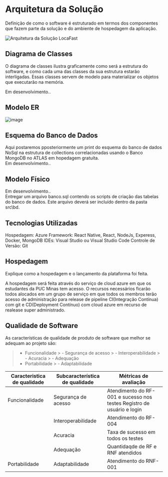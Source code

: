 # Arquitetura da Solução



Definição de como o software é estruturado em termos dos componentes que fazem parte da solução e do ambiente de hospedagem da aplicação.

![Arquitetura da Solução LocaFast](https://github.com/ICEI-PUC-Minas-PMV-ADS/pmv-ads-2024-1-e4-proj-dad-t2-locafast/blob/main/docs/img/arqlocasfast.png)

## Diagrama de Classes

O diagrama de classes ilustra graficamente como será a estrutura do software, e como cada uma das classes da sua estrutura estarão interligadas. Essas classes servem de modelo para materializar os objetos que executarão na memória.

Em desenvolvimento..

## Modelo ER

![image](https://github.com/ICEI-PUC-Minas-PMV-ADS/pmv-ads-2024-1-e4-proj-dad-t2-locafast/assets/114267923/b32a8873-6567-4faa-8bb5-97800a9ffeaa)




## Esquema  do Banco de Dados

Aqui postaremos pposteriormente um print do esquema do banco de dados NoSql na estrutura de collections correlacionadas usando o Banco MongoDB no ATLAS em hopedagem gratuíta.<br>
Em desenvolvimento..

## Modelo Físico

Em desenvolvimento..<br>
Entregar um arquivo banco.sql contendo os scripts de criação das tabelas do banco de dados. Este arquivo deverá ser incluído dentro da pasta src\bd.

## Tecnologias Utilizadas

Hospedagem: Azure
Framework: React Native, React, NodeJs, Experess, Docker, MongoDB
IDEs: Visual Studio ou Visual Studio Code
Controle de Versão: Git
## Hospedagem

Explique como a hospedagem e o lançamento da plataforma foi feita.

A hospedagem será feita através do serviço de cloud azure em que os estudantes da PUC Minas tem acesso. O recursos necessários ficarão todos alocados em um grupo de serviço em que todos os membros terão acesso de administração para release de pipeline CI(Integração Contínua) com git e CD(Deployment Contínuo) com cloud azure em recurso de realease super administrado.

## Qualidade de Software

As características de qualidade de produto de software que melhor se adequam ao projeto são:

> - Funcionalidade
    > -	Segurança de acesso
    > - Interoperabilidade
    > -	Acuracia
    > -	Adequação
> - Portabilidade
    > -	Adaptabilidade

|Caracteristica de qualidade     | Subcaracterística de qualidade  |Métricas de avaliação |
|-------|-------------------------|----|
|Funcionalidade| Segurança de acesso | Atendimento do RF-001 e sucesso nos testes Registro de usuário e login | 
|| Interoperabilidade |  Atendimento do RF-004 | 
|| Acuracia | Taxa de sucesso em todos os testes | 
|| Adequação | Quantidaqde de RF e RNF atendidos | 
|Portabilidade| Adaptabilidade |  Atendimento do RNF-001 | 

